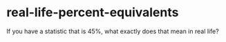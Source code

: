 # real-life-percent-equivalents
If you have a statistic that is 45%, what exactly does that mean in real life?

